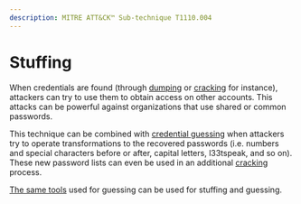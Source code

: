 ```yaml
---
description: MITRE ATT&CK™ Sub-technique T1110.004
---
```


# Stuffing

When credentials are found (through [dumping](broken-reference) or [cracking](../cracking.md) for instance), attackers can try to use them to obtain access on other accounts. This attacks can be powerful against organizations that use shared or common passwords.&#x20;

This technique can be combined with [credential guessing](broken-reference) when attackers try to operate transformations to the recovered passwords (i.e. numbers and special characters before or after, capital letters, l33tspeak, and so on). These new password lists can even be used in an additional [cracking](../cracking.md) process.

[The same tools](broken-reference) used for guessing can be used for stuffing and guessing.
